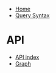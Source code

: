 
* [Home](/)
* [Query Syntax](query_syntax.md)

# API

* [API index](./api/index.md)
* [Graph](./api/tiny-memory-db.graph.md)
